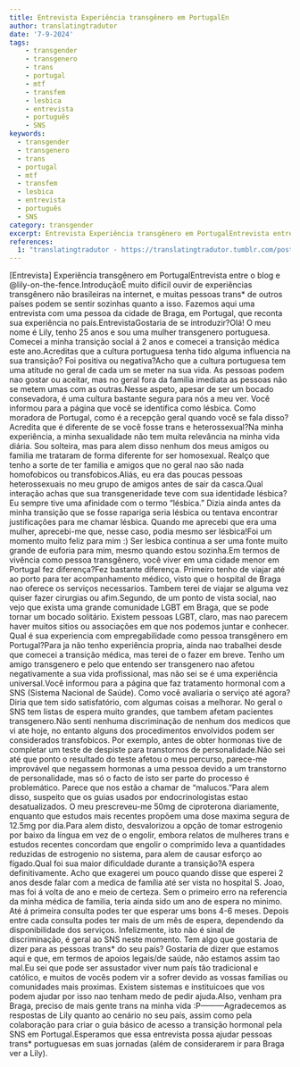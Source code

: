 ```yaml
---
title: Entrevista Experiência transgênero em PortugalEn
author: translatingtradutor
date: '7-9-2024'
tags:
    - transgender
    - transgenero
    - trans
    - portugal
    - mtf
    - transfem
    - lesbica
    - entrevista
    - português
    - SNS
keywords:
  - transgender
  - transgenero
  - trans
  - portugal
  - mtf
  - transfem
  - lesbica
  - entrevista
  - português
  - SNS
category: transgender
excerpt: Entrevista Experiência transgênero em PortugalEntrevista entre o blog e lily-on-the-fence.IntroduçãoÉ muito difícil ouvir de experiências transgêne...
references:
  1: "translatingtradutor - https://translatingtradutor.tumblr.com/post/760978313784262656/entrevista-experi%C3%AAncia-transg%C3%AAnero-em-portugal"
---
```


[Entrevista] Experiência transgênero em PortugalEntrevista entre o blog e @lily-on-the-fence.IntroduçãoÉ muito difícil ouvir de experiências transgênero não brasileiras na internet, e muitas pessoas trans* de outros países podem se sentir sozinhas quanto a isso. Fazemos aqui uma entrevista com uma pessoa da cidade de Braga, em Portugal, que reconta sua experiência no país.EntrevistaGostaria de se introduzir?Olá! O meu nome é Lily, tenho 25 anos e sou uma mulher transgenero portuguesa. Comecei a minha transição social á 2 anos e comecei a transição médica este ano.Acreditas que a cultura portuguesa tenha tido alguma influencia na sua transição? Foi positiva ou negativa?Acho que a cultura portuguesa tem uma atitude no geral de cada um se meter na sua vida. As pessoas podem nao gostar ou aceitar, mas no geral fora da familia imediata as pessoas não se metem umas com as outras.Nesse aspeto, apesar de ser um bocado consevadora, é uma cultura bastante segura para nós a meu ver. Você informou para a página que você se identifica como lésbica. Como moradora de Portugal, como é a recepção geral quando você se fala disso? Acredita que é diferente de se você fosse trans e heterossexual?Na minha experiência, a minha sexualidade não tem muita relevância na minha vida diária. Sou solteira, mas para alem disso nenhum dos meus amigos ou familia me trataram de forma diferente for ser homosexual. Realço que tenho a sorte de ter familia e amigos que no geral nao são nada homofobicos ou transfobicos.Aliás, eu era das poucas pessoas heterossexuais no meu grupo de amigos antes de sair da casca.Qual interação achas que sua transgeneridade teve com sua identidade lésbica?Eu sempre tive uma afinidade com o termo “lésbica.” Dizia ainda antes da minha transição que se fosse rapariga seria lésbica ou tentava encontrar justificações para me chamar lésbica. Quando me aprecebi que era uma mulher, aprecebi-me que, nesse caso, podia mesmo ser lésbica!Foi um momento muito feliz para mim :) Ser lesbica continua a ser uma fonte muito grande de euforia para mim, mesmo quando estou sozinha.Em termos de vivência como pessoa transgênero, você viver em uma cidade menor em Portugal fez diferença?Fez bastante diferença. Primeiro tenho de viajar até ao porto para ter acompanhamento médico, visto que o hospital de Braga nao oferece os serviços necessarios. Tambem terei de viajar se alguma vez quiser fazer cirurgias ou afim.Segundo, de um ponto de vista social, nao vejo que exista uma grande comunidade LGBT em Braga, que se pode tornar um bocado solitário. Existem pessoas LGBT, claro, mas nao parecem haver muitos sitios ou associações em que nos podemos juntar e conhecer. Qual é sua experiencia com empregabilidade como pessoa transgênero em Portugal?Para ja não tenho experiência propria, ainda nao trabalhei desde que comecei a transição médica, mas terei de o fazer em breve. Tenho um amigo transgenero e pelo que entendo ser transgenero nao afetou negativamente a sua vida profissional, mas não sei se é uma experiência universal.Você informou para a página que faz tratamento hormonal com a SNS (Sistema Nacional de Saúde). Como você avaliaria o serviço até agora?Diria que tem sido satisfatório, com algumas coisas a melhorar. No geral o SNS tem listas de espera muito grandes, que tambem afetam pacientes transgenero.Não senti nenhuma discriminação de nenhum dos medicos que vi ate hoje, no entanto alguns dos procedimentos envolvidos podem ser considerados transfobicos. Por exemplo, antes de obter hormonas tive de completar um teste de despiste para transtornos de personalidade.Não sei até que ponto o resultado do teste afetou o meu percurso, parece-me improvável que negassem hormonas a uma pessoa devido a um transtorno de personalidade, mas só o facto de isto ser parte do processo é problemático. Parece que nos estão a chamar de “malucos.”Para alem disso, suspeito que os guias usados por endocrinologistas estao desatualizados. O meu prescreveu-me 50mg de ciproterona diariamente, enquanto que estudos mais recentes propõem uma dose maxima segura de 12.5mg por dia.Para alem disto, desvalorizou a opção de tomar estrogenio por baixo da língua em vez de o engolir, embora relatos de mulheres trans e estudos recentes concordam que engolir o comprimido leva a quantidades reduzidas de estrogenio no sistema, para alem de causar esforço ao fígado.Qual foi sua maior dificuldade durante a transição?A espera definitivamente. Acho que exagerei um pouco quando disse que esperei 2 anos desde falar com a medica de família até ser vista no hospital S. Joao, mas foi á volta de ano e meio de certeza. Sem o primeiro erro na referencia da minha médica de familia, teria ainda sido um ano de espera no minimo. Até á primeira consulta podes ter que esperar ums bons 4-6 meses. Depois entre cada consulta podes ter mais de um mês de espera, dependendo da disponibilidade dos serviços. Infelizmente, isto não é sinal de discriminação, é geral ao SNS neste momento. Tem algo que gostaria de dizer para as pessoas trans* do seu país? Gostaria de dizer que estamos aqui e que, em termos de apoios legais/de saúde, não estamos assim tao mal.Eu sei que pode ser assustador viver num país tão tradicional e católico, e muitos de vocês podem vir a sofrer devido as vossas familias ou comunidades mais proximas. Existem sistemas e instituicoes que vos podem ajudar por isso nao tenham medo de pedir ajuda.Also, venham pra Braga, preciso de mais gente trans na minha vida :P———Agradecemos as respostas de Lily quanto ao cenário no seu país, assim como pela colaboração para criar o guia básico de acesso a transição hormonal pela SNS em Portugal.Esperamos que essa entrevista possa ajudar pessoas trans* portuguesas em suas jornadas (além de considerarem ir para Braga ver a Lily).